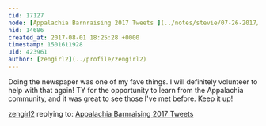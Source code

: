```yaml
---
cid: 17127
node: [Appalachia Barnraising 2017 Tweets ](../notes/stevie/07-26-2017/appalachia-barnraising-2017-tweets)
nid: 14686
created_at: 2017-08-01 18:25:28 +0000
timestamp: 1501611928
uid: 423961
author: [zengirl2](../profile/zengirl2)
---
```


Doing the newspaper was one of my fave things. I will definitely volunteer to help with that again! TY for the opportunity to learn from the Appalachia community, and it was great to see those I've met before. Keep it up! 

[zengirl2](../profile/zengirl2) replying to: [Appalachia Barnraising 2017 Tweets ](../notes/stevie/07-26-2017/appalachia-barnraising-2017-tweets)

